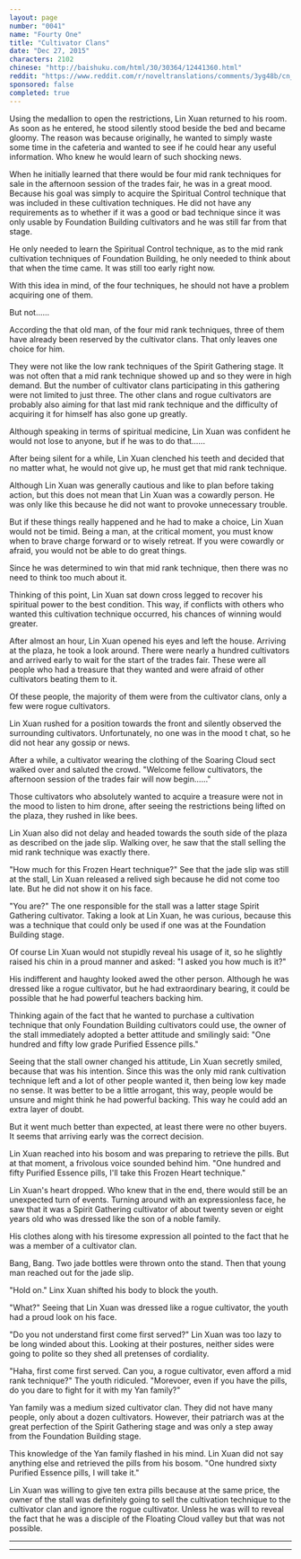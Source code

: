 ```yaml
---
layout: page
number: "0041"
name: "Fourty One"
title: "Cultivator Clans"
date: "Dec 27, 2015"
characters: 2102
chinese: "http://baishuku.com/html/30/30364/12441360.html"
reddit: "https://www.reddit.com/r/noveltranslations/comments/3yg48b/cn_tempered_immortal_chapter_0041/"
sponsored: false
completed: true
---
```


Using the medallion to open the restrictions, Lin Xuan returned to his room. As soon as he entered, he stood silently stood beside the bed and became gloomy. The reason was because originally, he wanted to simply waste some time in the cafeteria and wanted to see if he could hear any useful information. Who knew he would learn of such shocking news.

When he initially learned that there would be four mid rank techniques for sale in the afternoon session of the trades fair, he was in a great mood. Because his goal was simply to acquire the Spiritual Control technique that was included in these cultivation techniques. He did not have any requirements as to whether if it was a good or bad technique since it was only usable by Foundation Building cultivators and he was still far from that stage.

He only needed to learn the Spiritual Control technique, as to the mid rank cultivation techniques of Foundation Building, he only needed to think about that when the time came. It was still too early right now.

With this idea in mind, of the four techniques, he should not have a problem acquiring one of them.

But not......

According the that old man, of the four mid rank techniques, three of them have already been reserved by the cultivator clans. That only leaves one choice for him.

They were not like the low rank techniques of the Spirit Gathering stage. It was not often that a mid rank technique showed up and so they were in high demand. But the number of cultivator clans participating in this gathering were not limited to just three. The other clans and rogue cultivators are probably also aiming for that last mid rank technique and the difficulty of acquiring it for himself has also gone up greatly.

Although speaking in terms of spiritual medicine, Lin Xuan was confident he would not lose to anyone, but if he was to do that......

After being silent for a while, Lin Xuan clenched his teeth and decided that no matter what, he would not give up, he must get that mid rank technique.

Although Lin Xuan was generally cautious and like to plan before taking action, but this does not mean that Lin Xuan was a cowardly person. He was only like this because he did not want to provoke unnecessary trouble.

But if these things really happened and he had to make a choice, Lin Xuan would not be timid. Being a man, at the critical moment, you must know when to brave charge forward or to wisely retreat. If you were cowardly or afraid, you would not be able to do great things.

Since he was determined to win that mid rank technique, then there was no need to think too much about it.

Thinking of this point, Lin Xuan sat down cross legged to recover his spiritual power to the best condition. This way, if conflicts with others who wanted this cultivation technique occurred, his chances of winning would greater.

After almost an hour, Lin Xuan opened his eyes and left the house. Arriving at the plaza, he took a look around. There were nearly a hundred cultivators and arrived early to wait for the start of the trades fair. These were all people who had a treasure that they wanted and were afraid of other cultivators beating them to it.

Of these people, the majority of them were from the cultivator clans, only a few were rogue cultivators.

Lin Xuan rushed for a position towards the front and silently observed the surrounding cultivators. Unfortunately, no one was in the mood t chat, so he did not hear any gossip or news.

After a while, a cultivator wearing the clothing of the Soaring Cloud sect walked over and saluted the crowd. "Welcome fellow cultivators, the afternoon session of the trades fair will now begin......"

Those cultivators who absolutely wanted to acquire a treasure were not in the mood to listen to him drone, after seeing the restrictions being lifted on the plaza, they rushed in like bees.

Lin Xuan also did not delay and headed towards the south side of the plaza as described on the jade slip. Walking over, he saw that the stall selling the mid rank technique was exactly there.

"How much for this Frozen Heart technique?" See that the jade slip was still at the stall, Lin Xuan released a relived sigh because he did not come too late. But he did not show it on his face.

"You are?" The one responsible for the stall was a latter stage Spirit Gathering cultivator. Taking a look at Lin Xuan, he was curious, because this was a technique that could only be used if one was at the Foundation Building stage.

Of course Lin Xuan would not stupidly reveal his usage of it, so he slightly raised his chin in a proud manner and asked: "I asked you how much is it?"

His indifferent and haughty looked awed the other person. Although he was dressed like a rogue cultivator, but he had extraordinary bearing, it could be possible that he had powerful teachers backing him.

Thinking again of the fact that he wanted to purchase a cultivation technique that only Foundation Building cultivators could use, the owner of the stall immediately adopted a better attitude and smilingly said: "One hundred and fifty low grade Purified Essence pills."

Seeing that the stall owner changed his attitude, Lin Xuan secretly smiled, because that was his intention. Since this was the only mid rank cultivation technique left and a lot of other people wanted it, then being low key made no sense. It was better to be a little arrogant, this way, people would be unsure and might think he had powerful backing. This way he could add an extra layer of doubt.

But it went much better than expected, at least there were no other buyers. It seems that arriving early was the correct decision.

Lin Xuan reached into his bosom and was preparing to retrieve the pills. But at that moment, a frivolous voice sounded behind him. "One hundred and fifty Purified Essence pills, I'll take this Frozen Heart technique."

Lin Xuan's heart dropped. Who knew that in the end, there would still be an unexpected turn of events. Turning around with an expressionless face, he saw that it was a Spirit Gathering cultivator of about twenty seven or eight years old who was dressed like the son of a noble family.

His clothes along with his tiresome expression all pointed to the fact that he was a member of a cultivator clan.

Bang, Bang. Two jade bottles were thrown onto the stand. Then that young man reached out for the jade slip.

"Hold on." Linx Xuan shifted his body to block the youth.

"What?" Seeing that Lin Xuan was dressed like a rogue cultivator, the youth had a proud look on his face.

"Do you not understand first come first served?" Lin Xuan was too lazy to be long winded about this. Looking at their postures, neither sides were going to polite so they shed all pretenses of cordiality.

"Haha, first come first served. Can you, a rogue cultivator, even afford a mid rank technique?" The youth ridiculed. "Morevoer, even if you have the pills, do you dare to fight for it with my Yan family?"

Yan family was a medium sized cultivator clan. They did not have many people, only about a dozen cultivators. However, their patriarch was at the great perfection of the Spirit Gathering stage and was only a step away from the Foundation Building stage.

This knowledge of the Yan family flashed in his mind. Lin Xuan did not say anything else and retrieved the pills from his bosom. "One hundred sixty Purified Essence pills, I will take it."

Lin Xuan was willing to give ten extra pills because at the same price, the owner of the stall was definitely going to sell the cultivation technique to the cultivator clan and ignore the rogue cultivator. Unless he was will to reveal the fact that he was a disciple of the Floating Cloud valley but that was not possible.

- - -
- - -

